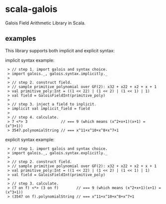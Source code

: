 scala-galois
====
Galois Field Arithmetic Library in Scala.

examples
----
This library supports both implicit and explicit syntax:

implicit syntax example:
    
     > // step 1. import galois and syntax choice.
     > import galois._, galois.syntax.implicitly._
     > 
     > // step 2. construct field.
     > // sample primitive polynomial over GF(2): x32 + x22 + x2 + x + 1
     > val primitive_poly:Int = ((1 << 22) | (1 << 2) | (1 << 1) | 1)
     > val field = GaloisFieldInt(primitive_poly)
     > 
     > // step 3. inject a field to inplicit.
     > implicit val implicit_field = field
     >
     > // step 4. calculate.
     > 7 <*> 3               // === 9 (which means (x^2+x+1)(x+1) = (x^3+1))
     > 3547.polynomialString // === x^11+x^10+x^8+x^7+1
     
explicit syntax example:

     > // step 1. import galois and syntax choice.
     > import galois._, galois.syntax.explicitly._
     > 
     > // step 2. construct field.
     > // sample primitive polynomial over GF(2): x32 + x22 + x2 + x + 1
     > val primitive_poly:Int = ((1 << 22) | (1 << 2) | (1 << 1) | 1)
     > val field = GaloisFieldInt(primitive_poly)
     >
     > // step 3. calculate.
     > (7 on f) <*> (3 on f)        // === 9 (which means (x^2+x+1)(x+1) = (x^3+1))
     > (3547 on f).polynomialString // === x^11+x^10+x^8+x^7+1 